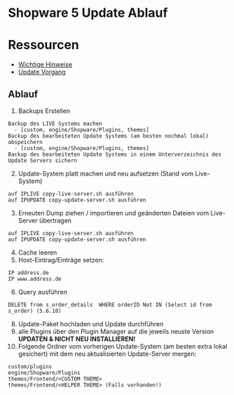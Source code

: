 # Shopware 5 Update Ablauf

# Ressourcen
- [Wichtige Hinweise](https://docs.shopware.com/de/shopware-5-de/update-guides/update-guide-shopware-56?category=shopware-5-de/update-guides#verwaiste-eintraege-in-s-order-details)
- [Update Vorgang](https://docs.shopware.com/de/shopware-5-de/update-guides/shopware-aktualisieren-updaten?category=shopware-5-de/update-guides)

## Ablauf
1. Backups Erstellen
```
Backup des LIVE Systems machen
  - [custom, engine/Shopware/Plugins, themes]
Backup des bearbeiteten Update Systems (am besten nochmal lokal) abspeichern
  - [custom, engine/Shopware/Plugins, themes]
Backup des bearbeiteten Update Systems in einem Unterverzeichnis des Update Servers sichern
```
2. Update-System platt machen und neu aufsetzen (Stand vom Live-System)
```
auf IPLIVE copy-live-server.sh ausführen
auf IPUPDATE copy-update-server.sh ausführen
```
3. Erneuten Dump ziehen / importieren und geänderten Dateien vom Live-Server übertragen
```
auf IPLIVE copy-live-server.sh ausführen
auf IPUPDATE copy-update-server.sh ausführen
```
4. Cache leeren
5. Host-Eintrag/Einträge setzen:
```
IP address.de
IP www.address.de
```
6. Query ausführen
```
DELETE from s_order_details  WHERE orderID Not IN (Select id from s_order) (5.6.10)
```
8. Update-Paket hochladen und Update durchführen
9. alle Plugins über den Plugin Manager auf die jeweils neuste Version **UPDATEN & NICHT NEU INSTALLIEREN!**
10. Folgende Ordner vom vorherigen Update-System (am besten extra lokal gesichert) mit dem neu aktualisierten Update-Server mergen:
```
custom/plugins
engine/Shopware/Plugins
themes/Frontend/<CUSTOM THEME>
themes/Frontend/<HELPER THEME> (Falls vorhanden!)
```
